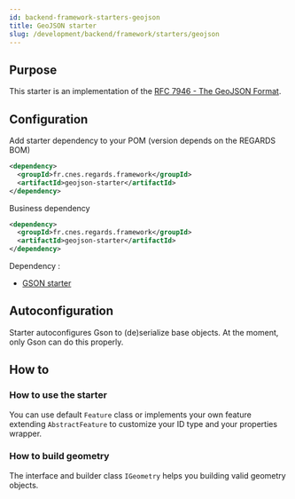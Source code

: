 ```yaml
---
id: backend-framework-starters-geojson
title: GeoJSON starter
slug: /development/backend/framework/starters/geojson
---
```



## Purpose

This starter is an implementation of the [RFC 7946 -  The GeoJSON Format](https://tools.ietf.org/html/rfc7946).

## Configuration

Add starter dependency to your POM (version depends on the REGARDS BOM)

```xml
<dependency>
  <groupId>fr.cnes.regards.framework</groupId>
  <artifactId>geojson-starter</artifactId>
</dependency>
```

Business dependency

```xml
<dependency>
  <groupId>fr.cnes.regards.framework</groupId>
  <artifactId>geojson-starter</artifactId>
</dependency>
```

Dependency :

* [GSON starter](gson)

## Autoconfiguration

Starter autoconfigures Gson to (de)serialize base objects. At the moment, only Gson can do this properly.

## How to

### How to use the starter

You can use default `Feature` class or implements your own feature extending `AbstractFeature` to customize your ID type and your properties wrapper.

### How to build geometry

The interface and builder class `IGeometry` helps you building valid geometry objects.